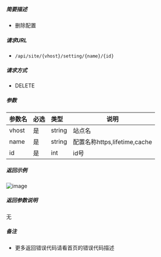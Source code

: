 

    
##### 简要描述

- 删除配置

##### 请求URL
- ` /api/site/{vhost}/setting/{name}/{id} `
  
##### 请求方式
- DELETE

##### 参数

|参数名|必选|类型|说明|
|:----    |:---|:----- |-----   |
|vhost |是  |string |站点名   |
|name |是  |string | 配置名称https,lifetime,cache    |
|id     |是  |int | id号    |

##### 返回示例 

![image](https://user-images.githubusercontent.com/90588289/133761746-3ce16ef8-ef47-4665-9b40-2ec84348866b.png)

##### 返回参数说明 

无

##### 备注 

- 更多返回错误代码请看首页的错误代码描述



